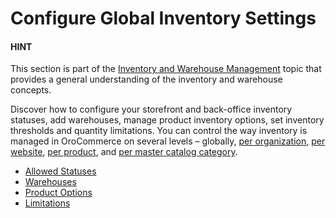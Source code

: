 <a id="configuration-guide-commerce-configuration-inventory"></a>

<a id="configuration-guide-commerce-inventory"></a>

# Configure Global Inventory Settings

#### HINT
This section is part of the [Inventory and Warehouse Management](../../../../../concept-guides/catalog-promotions/inventory/index.md#concept-guide-inventory) topic that provides a general understanding of the inventory and warehouse concepts.

Discover how to configure your storefront and back-office inventory statuses, add warehouses, manage product inventory options, set inventory thresholds and quantity limitations. You can control the way inventory is managed in OroCommerce on several levels – globally, [per organization](../../../user-management/organizations/org-configuration/commerce/inventory/index.md#configuration-commerce-inventory-organization), [per website](../../../websites/web-configuration/commerce/inventory/index.md#configuration-commerce-inventory-website), [per product](../../../../products/products/create-simple.md#create-simple-product-inventory), and [per master catalog category](../../../../products/master-catalog/index.md#master-catalog-inventory).

* [Allowed Statuses](allowed-statuses.md#configuration-guide-commerce-configuration-inventory-allowed-statuses)
* [Warehouses](warehouses.md#configuration-guide-commerce-configuration-inventory-warehouses)
* [Product Options](product-options.md#configuration-guide-commerce-configuration-inventory-product-options)
* [Limitations](limitations.md#configuration-guide-commerce-configuration-inventory-limitations)
